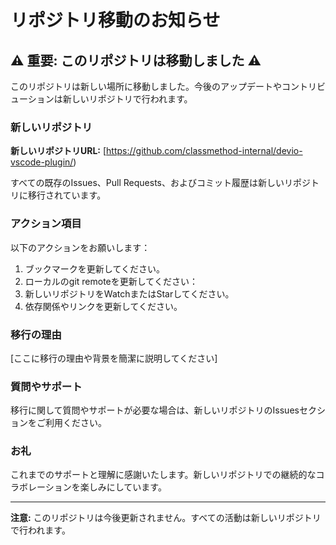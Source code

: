 # リポジトリ移動のお知らせ

## ⚠️ 重要: このリポジトリは移動しました ⚠️

このリポジトリは新しい場所に移動しました。今後のアップデートやコントリビューションは新しいリポジトリで行われます。

### 新しいリポジトリ

**新しいリポジトリURL:** [https://github.com/classmethod-internal/devio-vscode-plugin/)

すべての既存のIssues、Pull Requests、およびコミット履歴は新しいリポジトリに移行されています。

### アクション項目

以下のアクションをお願いします：

1. ブックマークを更新してください。
2. ローカルのgit remoteを更新してください：
3. 新しいリポジトリをWatchまたはStarしてください。
4. 依存関係やリンクを更新してください。

### 移行の理由

[ここに移行の理由や背景を簡潔に説明してください]

### 質問やサポート

移行に関して質問やサポートが必要な場合は、新しいリポジトリのIssuesセクションをご利用ください。

### お礼

これまでのサポートと理解に感謝いたします。新しいリポジトリでの継続的なコラボレーションを楽しみにしています。

---

**注意:** このリポジトリは今後更新されません。すべての活動は新しいリポジトリで行われます。
